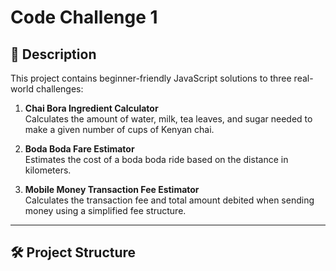 # Code Challenge 1

## 📘 Description
This project contains beginner-friendly JavaScript solutions to three real-world challenges:

1. **Chai Bora Ingredient Calculator**  
   Calculates the amount of water, milk, tea leaves, and sugar needed to make a given number of cups of Kenyan chai.

2. **Boda Boda Fare Estimator**  
   Estimates the cost of a boda boda ride based on the distance in kilometers.

3. **Mobile Money Transaction Fee Estimator**  
   Calculates the transaction fee and total amount debited when sending money using a simplified fee structure.

---

## 🛠️ Project Structure

